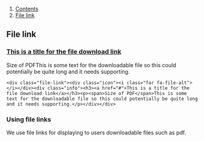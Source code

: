 <div class="breadcrumbs">
  <ol>
    <li><a href="/docs/core/contents">Contents</a></li>
    <li><a href="#">File link</a></li>
  </ol>
</div>

## File link

<div class="file-link"><div class="icon"><i class="far fa-file-alt"></i></div><div class="info"><h3><a href="#">This is a title for the file download link</a></h3><p><span>Size of PDF</span>This is some text for the downloadable file so this could potentially be quite long and it needs supporting.</p></div></div>

	<div class="file-link"><div class="icon"><i class="far fa-file-alt"></i></div><div class="info"><h3><a href="#">This is a title for the file download link</a></h3><p><span>Size of PDF</span>This is some text for the downloadable file so this could potentially be quite long and it needs supporting.</p></div></div>

### Using file links

We use file links for displaying to users downloadable files such as pdf.
